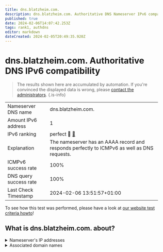 ```yaml
---
title: dns.blatzheim.com.
description: dns.blatzheim.com. Authoritative DNS Nameserver IPv6 compatibility
published: true
date: 2024-02-06T14:07:42.253Z
tags: rank1, authdns
editor: markdown
dateCreated: 2024-02-05T20:49:35.920Z
---
```


# dns.blatzheim.com. Authoritative DNS IPv6 compatibility

> The results shown here are accumulated by automation. If you're convinced the displayed data is wrong, please [contact the administrators](/howto/chat). 
{.is-info}




|   |   |
| - | - |
| Nameserver DNS name | dns.blatzheim.com.
| Amount IPv6 address | 1
| IPv6 ranking | perfect :1st_place_medal: [🔗](/howto/ranking) |
| Explanation | The nameserver has an AAAA record and responds perfectly to ICMPv6 as well as DNS requests. |
| ICMPv6 success rate | 100%|
| DNS query success rate | 100% |
| Last Check Timestamp | 2024-02-06 13:51:57+01:00 |

To see how this test was performed, please have a look at [our website test criteria howto](/howto/testcriteria/authdns)!


## What is dns.blatzheim.com. about?




<details>
<summary>Nameserver's IP addresses</summary>

2a02:b30:101:100::2

</details>



<details>
<summary>Associated domain names</summary>

www.bmel.de

</details>
